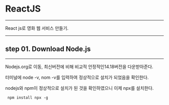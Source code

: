 # ReactJS

---

React js로 영화 웹 서비스 만들기.

---

## step 01. Download Node.js

---

Nodejs.org로 이동, 최신버전에 비해 비교적 안정적인14.18버전을 다운받아준다.

터미널에 node -v, nom -v를 입력하여 정상적으로 설치가 되었음을 확인한다.

nodejs와 npm이 정상적으로 설치가 된 것을 확인하였으니 이제 npx를 설치한다.

` npm install npx -g`

